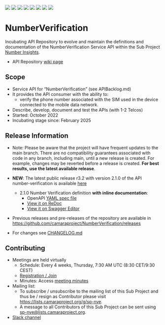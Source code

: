<a href="https://github.com/camaraproject/NumberVerification/commits/" title="Last Commit"><img src="https://img.shields.io/github/last-commit/camaraproject/NumberVerification?style=plastic"></a>
<a href="https://github.com/camaraproject/NumberVerification/issues" title="Open Issues"><img src="https://img.shields.io/github/issues/camaraproject/NumberVerification?style=plastic"></a>
<a href="https://github.com/camaraproject/NumberVerification/pulls" title="Open Pull Requests"><img src="https://img.shields.io/github/issues-pr/camaraproject/NumberVerification?style=plastic"></a>
<a href="https://github.com/camaraproject/NumberVerification/graphs/contributors" title="Contributors"><img src="https://img.shields.io/github/contributors/camaraproject/NumberVerification?style=plastic"></a>
<a href="https://github.com/camaraproject/NumberVerification" title="Repo Size"><img src="https://img.shields.io/github/repo-size/camaraproject/NumberVerification?style=plastic"></a>
<a href="https://github.com/camaraproject/NumberVerification/blob/main/LICENSE" title="License"><img src="https://img.shields.io/badge/License-Apache%202.0-green.svg?style=plastic"></a>
<a href="https://github.com/camaraproject/NumberVerification/releases/latest" title="Latest Release"><img src="https://img.shields.io/github/release/camaraproject/NumberVerification?style=plastic"></a>
<a href="https://github.com/camaraproject/Governance/blob/main/ProjectStructureAndRoles.md" title="Incubating API Repository"><img src="https://img.shields.io/badge/Incubating%20API%20Repository-green?style=plastic"></a>

# NumberVerification

Incubating API Repository to evolve and maintain the definitions and documentation of the NumberVerification Service API within the Sub Project [Number Insights](https://lf-camaraproject.atlassian.net/wiki/x/BYEpBQ).

* API Repository [wiki page](https://lf-camaraproject.atlassian.net/wiki/x/XzTe)

## Scope

* Service API for “NumberVerification” (see APIBacklog.md)  
* It provides the API consumer with the ability to:  
  * verify the phone number associated with the SIM used in the device connected to the mobile data network.
* Describe, develop, document and test the APIs (with 1-2 Telcos)  
* Started: October 2022
* Incubating stage since: February 2025


## Release Information

* Note: Please be aware that the project will have frequent updates to the main branch. There are no compatibility guarantees associated with code in any branch, including main, until a new release is created. For example, changes may be reverted before a release is created. **For best results, use the latest available release**.

* **NEW**: The latest public release r3.2 with version 2.1.0 of the API number-verification is available [here]( https://github.com/camaraproject/NumberVerification/releases/tag/r3.2)
  - 2.1.0 Number Verification definition **with inline documentation**:
    - OpenAPI [YAML spec file](https://github.com/camaraproject/NumberVerification/blob/r3.2/code/API_definitions/number-verification.yaml)
    - [View it on ReDoc](https://redocly.github.io/redoc/?url=https://raw.githubusercontent.com/camaraproject/NumberVerification/r3.2/code/API_definitions/number-verification.yaml&nocors)
    - [View it on Swagger Editor](https://camaraproject.github.io/swagger-ui/?url=https://raw.githubusercontent.com/camaraproject/NumberVerification/r3.2/code/API_definitions/number-verification.yaml)

* Previous releases and pre-releases of the repository are available in https://github.com/camaraproject/NumberVerification/releases 
* For changes see [CHANGELOG.md](https://github.com/camaraproject/NumberVerification/blob/main/CHANGELOG.md)


## Contributing

* Meetings are held virtually
  * Schedule: Every 4 weeks, Thursday, 7:30 AM UTC (8:30 CET/9:30 CEST)
  * [Registration / Join](https://zoom-lfx.platform.linuxfoundation.org/meeting/94893248838?password=05b2197d-309e-41ef-aadf-639f71ef7f38)
  * Minutes: Access [meeting minutes](https://lf-camaraproject.atlassian.net/wiki/spaces/CAM/pages/14564484/Minutes+-+Number+Insights)
* Mailing list:
   * To subscribe / unsubscribe to the mailing list of this Sub Project and thus be / resign as Contributor please visit <https://lists.camaraproject.org/g/sp-nve>.
   * A message to all Contributors of this Sub Project can be sent using <sp-nve@lists.camaraproject.org>.
* [Slack channel](https://app.slack.com/client/T05S5J43YQP/C062DDGR60L)
